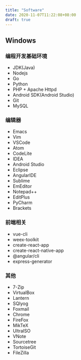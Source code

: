 ```yaml
---
title: "Software"
date: 2020-11-07T11:22:08+08:00
draft: true
---
```



## Windows

### 编程开发基础环境

+ JDK(Java)
+ Nodejs
+ Go
+ Python
+ PHP + Apache Httpd
+ Android SDK(Android Studio)
+ Git
+ MySQL

### 编辑器
+ Emacs
+ Vim
+ VSCode
+ Atom
+ CodeLite
+ IDEA
+ Android Studio
+ Eclipse
+ AngularIDE
+ Sublime
+ EmEditor
+ Notepad++
+ EditPlus
+ PyCharm
+ Brackets

### 前端相关
+ vue-cli
+ weex-toolkit
+ create-react-app
+ create-react-native-app
+ @angular/cli
+ express-generator

### 其他
+ 7-Zip
+ VirtualBox
+ Lantern
+ SQlyog
+ Foxmail
+ Chrome
+ FireFox
+ MikTeX
+ UltraISO
+ VNote
+ Sourcetree
+ TortoiseGit
+ FileZilla
